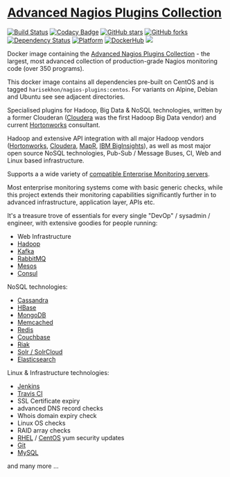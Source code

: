[Advanced Nagios Plugins Collection](https://github.com/HariSekhon/nagios-plugins)
==================================
[![Build Status](https://travis-ci.org/HariSekhon/nagios-plugins.svg?branch=master)](https://travis-ci.org/HariSekhon/nagios-plugins)
[![Codacy Badge](https://api.codacy.com/project/badge/Grade/e6fcf7cb4dcc4905ab0a4cb91567fdda)](https://www.codacy.com/app/harisekhon/nagios-plugins)
[![GitHub stars](https://img.shields.io/github/stars/harisekhon/nagios-plugins.svg)](https://github.com/harisekhon/nagios-plugins/stargazers)
[![GitHub forks](https://img.shields.io/github/forks/harisekhon/nagios-plugins.svg)](https://github.com/harisekhon/nagios-plugins/network)
[![Dependency Status](https://gemnasium.com/badges/github.com/HariSekhon/nagios-plugins.svg)](https://gemnasium.com/github.com/HariSekhon/nagios-plugins)
[![Platform](https://img.shields.io/badge/platform-Linux%20%7C%20OS%20X-blue.svg)](https://github.com/harisekhon/nagios-plugins#advanced-nagios-plugins-collection)
[![DockerHub](https://img.shields.io/badge/docker-available-blue.svg)](https://hub.docker.com/r/harisekhon/nagios-plugins/)
[![](https://images.microbadger.com/badges/image/harisekhon/nagios-plugins.svg)](http://microbadger.com/#/images/harisekhon/nagios-plugins)

Docker image containing the [Advanced Nagios Plugins Collection](https://github.com/HariSekhon/nagios-plugins) - the largest, most advanced collection of production-grade Nagios monitoring code (over 350 programs).

This docker image contains all dependencies pre-built on CentOS and is tagged `harisekhon/nagios-plugins:centos`. For variants on Alpine, Debian and Ubuntu see see adjacent directories.

Specialised plugins for Hadoop, Big Data & NoSQL technologies, written by a former Clouderan ([Cloudera](http://www.cloudera.com) was the first Hadoop Big Data vendor) and current [Hortonworks](http://www.hortonworks.com) consultant.

Hadoop and extensive API integration with all major Hadoop vendors ([Hortonworks](http://www.hortonworks.com), [Cloudera](http://www.cloudera.com), [MapR](http://www.mapr.com), [IBM BigInsights](http://www-03.ibm.com/software/products/en/ibm-biginsights-for-apache-hadoop)), as well as most major open source NoSQL technologies, Pub-Sub / Message Buses, CI, Web and Linux based infrastructure.

Supports a a wide variety of [compatible Enterprise Monitoring servers](https://github.com/harisekhon/nagios-plugins#enterprise-monitoring-systems).

Most enterprise monitoring systems come with basic generic checks, while this project extends their monitoring capabilities significantly further in to advanced infrastructure, application layer, APIs etc.

It's a treasure trove of essentials for every single "DevOp" / sysadmin / engineer, with extensive goodies for people running:

* Web Infrastructure
* [Hadoop](http://hadoop.apache.org/)
* [Kafka](http://kafka.apache.org/)
* [RabbitMQ](http://www.rabbitmq.com/)
* [Mesos](http://mesos.apache.org/)
* [Consul](https://www.consul.io/)

NoSQL technologies:

* [Cassandra](http://cassandra.apache.org/)
* [HBase](https://hbase.apache.org/)
* [MongoDB](https://www.mongodb.com/)
* [Memcached](https://memcached.org/)
* [Redis](http://redis.io/)
* [Couchbase](http://www.couchbase.com/)
* [Riak](http://basho.com/products/)
* [Solr / SolrCloud](http://lucene.apache.org/solr/)
* [Elasticsearch](https://www.elastic.co/products/elasticsearch)

Linux & Infrastructure technologies:

* [Jenkins](https://jenkins.io/)
* [Travis CI](https://travis-ci.org/)
* SSL Certificate expiry
* advanced DNS record checks
* Whois domain expiry check
* Linux OS checks
* RAID array checks
* [RHEL](https://www.redhat.com/en/technologies/linux-platforms/enterprise-linux) / [CentOS](https://www.centos.org/) yum security updates
* [Git](https://git-scm.com/)
* [MySQL](https://www.mysql.com/)

and many more ...
